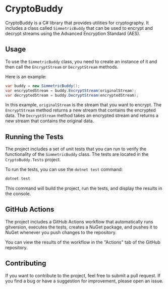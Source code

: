 # CryptoBuddy

CryptoBuddy is a C# library that provides utilities for cryptography. It includes a class called `SimmetricBuddy` that can be used to encrypt and decrypt streams using the Advanced Encryption Standard (AES).

## Usage

To use the `SimmetricBuddy` class, you need to create an instance of it and then call the `EncryptStream` or `DecryptStream` methods.

Here is an example:

```csharp
var buddy = new SimmetricBuddy();
var encryptedStream = buddy.EncryptStream(originalStream);
var decryptedStream = buddy.DecryptStream(encryptedStream);
```

In this example, `originalStream` is the stream that you want to encrypt. The `EncryptStream` method returns a new stream that contains the encrypted data. The `DecryptStream` method takes an encrypted stream and returns a new stream that contains the original data.

## Running the Tests

The project includes a set of unit tests that you can run to verify the functionality of the `SimmetricBuddy` class. The tests are located in the `CryptoBuddy.Tests` project.

To run the tests, you can use the `dotnet test` command:

```bash
dotnet test
```

This command will build the project, run the tests, and display the results in the console.

## GitHub Actions

The project includes a GitHub Actions workflow that automatically runs gitversion, executes the tests, creates a NuGet package, and pushes it to NuGet whenever you push changes to the repository.

You can view the results of the workflow in the "Actions" tab of the GitHub repository.

## Contributing

If you want to contribute to the project, feel free to submit a pull request. If you find a bug or have a suggestion for improvement, please open an issue.